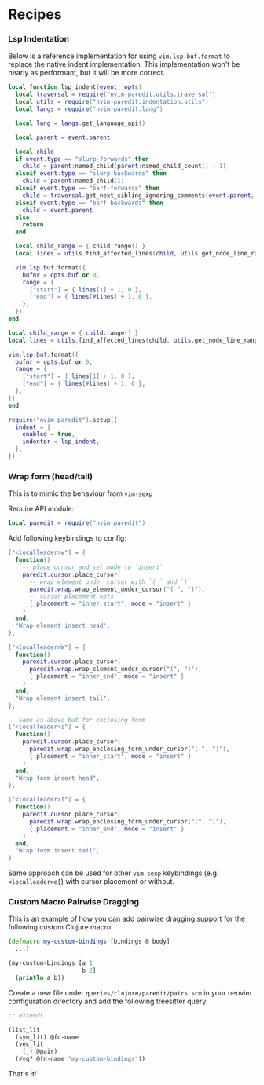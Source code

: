 # Recipes

### Lsp Indentation

Below is a reference implementation for using `vim.lsp.buf.format` to replace the native indent implementation. This
implementation won't be nearly as performant, but it will be more correct.

```lua
local function lsp_indent(event, opts)
  local traversal = require("nvim-paredit.utils.traversal")
  local utils = require("nvim-paredit.indentation.utils")
  local langs = require("nvim-paredit.lang")

  local lang = langs.get_language_api()

  local parent = event.parent

  local child
  if event.type == "slurp-forwards" then
    child = parent:named_child(parent:named_child_count() - 1)
  elseif event.type == "slurp-backwards" then
    child = parent:named_child(1)
  elseif event.type == "barf-forwards" then
    child = traversal.get_next_sibling_ignoring_comments(event.parent, { lang = lang })
  elseif event.type == "barf-backwards" then
    child = event.parent
  else
    return
  end

  local child_range = { child:range() }
  local lines = utils.find_affected_lines(child, utils.get_node_line_range(child_range))

  vim.lsp.buf.format({
    bufnr = opts.buf or 0,
    range = {
      ["start"] = { lines[1] + 1, 0 },
      ["end"] = { lines[#lines] + 1, 0 },
    },
  })
end

local child_range = { child:range() }
local lines = utils.find_affected_lines(child, utils.get_node_line_range(child_range))

vim.lsp.buf.format({
  bufnr = opts.buf or 0,
  range = {
    ["start"] = { lines[1] + 1, 0 },
    ["end"] = { lines[#lines] + 1, 0 },
  },
})
end

require("nvim-paredit").setup({
  indent = {
    enabled = true,
    indentor = lsp_indent,
  },
})
```

### Wrap form (head/tail)

This is to mimic the behaviour from `vim-sexp`

Require API module:

```lua
local paredit = require("nvim-paredit")
```

Add following keybindings to config:

```lua
["<localleader>w"] = {
  function()
    -- place cursor and set mode to `insert`
    paredit.cursor.place_cursor(
      -- wrap element under cursor with `( ` and `)`
      paredit.wrap.wrap_element_under_cursor("( ", ")"),
      -- cursor placement opts
      { placement = "inner_start", mode = "insert" }
    )
  end,
  "Wrap element insert head",
},

["<localleader>W"] = {
  function()
    paredit.cursor.place_cursor(
      paredit.wrap.wrap_element_under_cursor("(", ")"),
      { placement = "inner_end", mode = "insert" }
    )
  end,
  "Wrap element insert tail",
},

-- same as above but for enclosing form
["<localleader>i"] = {
  function()
    paredit.cursor.place_cursor(
      paredit.wrap.wrap_enclosing_form_under_cursor("( ", ")"),
      { placement = "inner_start", mode = "insert" }
    )
  end,
  "Wrap form insert head",
},

["<localleader>I"] = {
  function()
    paredit.cursor.place_cursor(
      paredit.wrap.wrap_enclosing_form_under_cursor("(", ")"),
      { placement = "inner_end", mode = "insert" }
    )
  end,
  "Wrap form insert tail",
}
```

Same approach can be used for other `vim-sexp` keybindings (e.g. `<localleader>e[`) with cursor placement or without.

### Custom Macro Pairwise Dragging

This is an example of how you can add pairwise dragging support for the following custom Clojure macro:

```clojure
(defmacro my-custom-bindings [bindings & body]
  ...)

(my-custom-bindings [a 1
                     b 2]
  (println a b))
```

Create a new file under `queries/clojure/paredit/pairs.scm` in your neovim configuration directory and add the following
treesitter query:

```scm
;; extends

(list_lit
  (sym_lit) @fn-name
  (vec_lit
    (_) @pair)
  (#eq? @fn-name "my-custom-bindings"))
```

That's it!
